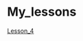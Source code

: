 # My_lessons

[Lesson_4](https://github.com/SerjKern/My_lessons.github.io/My_lessons.github.io/Lesson_4/PROJECT/src/)
